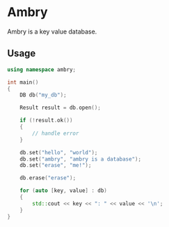 # Ambry
Ambry is a key value database.

## Usage
```cpp
using namespace ambry;

int main()
{
	DB db("my_db");

	Result result = db.open();

	if (!result.ok())
	{
		// handle error
	}

	db.set("hello", "world");
	db.set("ambry", "ambry is a database");
	db.set("erase", "me!");

	db.erase("erase");

	for (auto [key, value] : db)
	{
		std::cout << key << ": " << value << '\n';
	}
} 
```
